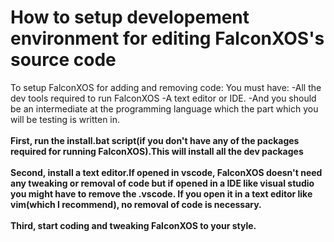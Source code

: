# How to setup developement environment for editing FalconXOS's source code

To setup FalconXOS for adding and removing code:
You must have:
-All the dev tools required to run FalconXOS
-A text editor or IDE.
-And you should be an intermediate at the programming language which the part which you will be testing is written in.
<br>
<br>
<b>
First, run the install.bat script(if you don't have any of the packages required for running FalconXOS).This will install all the dev packages
<br>
<br>
Second, install a text editor.If opened in vscode, FalconXOS doesn't need any tweaking or removal of code but if opened in a IDE like visual studio you might have to remove the .vscode.
If you open it in a text editor like vim(which I recommend), no removal of code is necessary.
<br>
<br>
Third, start coding and tweaking FalconXOS to your style.
<br>
</b>
